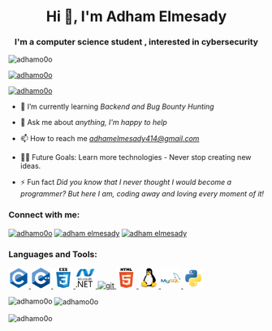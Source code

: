 <h1 align="center">Hi 👋, I'm Adham Elmesady</h1>
<h3 align="center">I'm a computer science student , interested in cybersecurity</h3>

<p align="left"> <img src="https://komarev.com/ghpvc/?username=adhamo0o&label=Profile%20views&color=0e75b6&style=flat" alt="adhamo0o" /> </p>

<p align="left"> <a href="https://github.com/ryo-ma/github-profile-trophy"><img src="https://github-profile-trophy.vercel.app/?username=adhamo0o" alt="adhamo0o" /></a> </p>

<p align="left"> <a href="https://twitter.com/adhamo0o" target="blank"><img src="https://img.shields.io/twitter/follow/adhamo0o?logo=twitter&style=for-the-badge" alt="adhamo0o" /></a> </p>

- 🌱 I’m currently learning *Backend and Bug Bounty Hunting*

- 💬 Ask me about *anything, I'm happy to help*

- 📫 How to reach me *adhamelmesady414@gmail.com*

- 💪🏼 Future Goals: Learn more technologies - Never stop creating new ideas.

- ⚡ Fun fact *Did you know that I never thought I would become a programmer? But here I am, coding away and loving every moment of it!*

<h3 align="left">Connect with me:</h3>
<p align="left">
<a href="https://twitter.com/adhamo0o" target="blank"><img align="center" src="https://raw.githubusercontent.com/rahuldkjain/github-profile-readme-generator/master/src/images/icons/Social/twitter.svg" alt="adhamo0o" height="30" width="40" /></a>
<a href="https://linkedin.com/in/adham elmesady" target="blank"><img align="center" src="https://raw.githubusercontent.com/rahuldkjain/github-profile-readme-generator/master/src/images/icons/Social/linked-in-alt.svg" alt="adham elmesady" height="30" width="40" /></a>
<a href="https://fb.com/adham elmesady" target="blank"><img align="center" src="https://raw.githubusercontent.com/rahuldkjain/github-profile-readme-generator/master/src/images/icons/Social/facebook.svg" alt="adham elmesady" height="30" width="40" /></a>
</p>

<h3 align="left">Languages and Tools:</h3>
<p align="left"> <a href="https://www.cprogramming.com/" target="_blank" rel="noreferrer"> <img src="https://raw.githubusercontent.com/devicons/devicon/master/icons/c/c-original.svg" alt="c" width="40" height="40"/> </a> <a href="https://www.w3schools.com/cpp/" target="_blank" rel="noreferrer"> <img src="https://raw.githubusercontent.com/devicons/devicon/master/icons/cplusplus/cplusplus-original.svg" alt="cplusplus" width="40" height="40"/> </a> <a href="https://www.w3schools.com/css/" target="_blank" rel="noreferrer"> <img src="https://raw.githubusercontent.com/devicons/devicon/master/icons/css3/css3-original-wordmark.svg" alt="css3" width="40" height="40"/> </a> <a href="https://dotnet.microsoft.com/" target="_blank" rel="noreferrer"> <img src="https://raw.githubusercontent.com/devicons/devicon/master/icons/dot-net/dot-net-original-wordmark.svg" alt="dotnet" width="40" height="40"/> </a> <a href="https://git-scm.com/" target="_blank" rel="noreferrer"> <img src="https://www.vectorlogo.zone/logos/git-scm/git-scm-icon.svg" alt="git" width="40" height="40"/> </a> <a href="https://www.w3.org/html/" target="_blank" rel="noreferrer"> <img src="https://raw.githubusercontent.com/devicons/devicon/master/icons/html5/html5-original-wordmark.svg" alt="html5" width="40" height="40"/> </a> <a href="https://www.linux.org/" target="_blank" rel="noreferrer"> <img src="https://raw.githubusercontent.com/devicons/devicon/master/icons/linux/linux-original.svg" alt="linux" width="40" height="40"/> </a> <a href="https://www.mysql.com/" target="_blank" rel="noreferrer"> <img src="https://raw.githubusercontent.com/devicons/devicon/master/icons/mysql/mysql-original-wordmark.svg" alt="mysql" width="40" height="40"/> </a> <a href="https://www.python.org" target="_blank" rel="noreferrer"> <img src="https://raw.githubusercontent.com/devicons/devicon/master/icons/python/python-original.svg" alt="python" width="40" height="40"/> </a> </p>

<p><img align="left" src="https://github-readme-stats.vercel.app/api/top-langs?username=adhamo0o&show_icons=true&locale=en&layout=compact" alt="adhamo0o" /></p>

<p>&nbsp;<img align="center" src="https://github-readme-stats.vercel.app/api?username=adhamo0o&show_icons=true&locale=en" alt="adhamo0o" /></p>

<p><img align="center" src="https://github-readme-streak-stats.herokuapp.com/?user=adhamo0o&" alt="adhamo0o" /></p>
